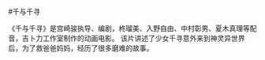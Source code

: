 #千与千寻

《千与千寻》是宫崎骏执导、编剧，柊瑠美、入野自由、中村彰男、夏木真理等配音，吉卜力工作室制作的动画电影。
该片讲述了少女千寻意外来到神灵异世界后，为了救爸爸妈妈，经历了很多磨难的故事。
